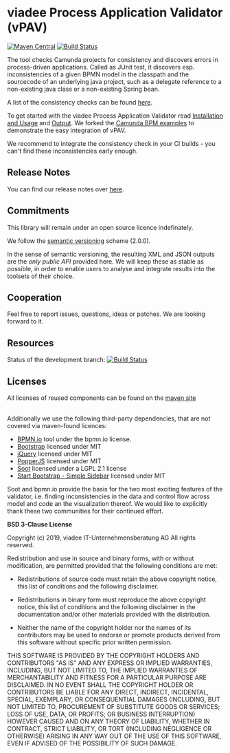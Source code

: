 # viadee Process Application Validator (vPAV)
[![Maven Central](https://maven-badges.herokuapp.com/maven-central/de.viadee/viadeeProcessApplicationValidator/badge.svg)](https://maven-badges.herokuapp.com/maven-central/de.viadee/viadeeProcessApplicationValidator) [![Build Status](https://travis-ci.org/viadee/vPAV.svg?branch=master)](https://travis-ci.org/viadee/vPAV)

The tool checks Camunda projects for consistency and discovers errors in process-driven applications.
Called as JUnit test, it discovers esp. inconsistencies of a given BPMN model in the classpath and the sourcecode of an underlying java project, such as a delegate reference to a non-existing java class or a non-existing Spring bean.

A list of the consistency checks can be found [here](Checker/index.md).

To get started with the viadee Process Application Validator read [Installation and Usage](https://viadee.github.io/vPAV/InstallationUsage.html) and [Output](https://viadee.github.io/vPAV/Output.html).
We forked the [Camunda BPM examples](https://github.com/viadee/camunda-bpm-examples/) to demonstrate the easy integration of vPAV.

We recommend to integrate the consistency check in your CI builds - you can't find these inconsistencies early enough.

## Release Notes
You can find our release notes over [here](https://github.com/viadee/vPAV/blob/development/docs/ReleaseNotes.md).

## Commitments
This library will remain under an open source licence indefinately.

We follow the [semantic versioning](http://semver.org) scheme (2.0.0).

In the sense of semantic versioning, the resulting XML and JSON outputs are the _only public API_ provided here. 
We will keep these as stable as possible, in order to enable users to analyse and integrate results into the toolsets of their choice.

## Cooperation
Feel free to report issues, questions, ideas or patches. We are looking forward to it.

## Resources
Status of the development branch: [![Build Status](https://travis-ci.org/viadee/vPAV.svg?branch=development)](https://travis-ci.org/viadee/vPAV)

## Licenses
All licenses of reused components can be found on the [maven site](http://rawgit.com/viadee/vPAV/master/docs/MavenSite/project-info.html)

</br> Additionally we use the following third-party dependencies, that are not covered via maven-found licences:
- [BPMN.io](https://bpmn.io/license/) tool under the bpmn.io license. 
- [Bootstrap](https://github.com/twbs/bootstrap/blob/v4-dev/LICENSE) licensed under MIT
- [jQuery](https://jquery.org/license/) licensed under MIT
- [PopperJS](https://github.com/FezVrasta/popper.js/blob/master/LICENSE.md) licensed under MIT
- [Soot](https://github.com/Sable/soot) licensed under a LGPL 2.1  license
- [Start Bootstrap - Simple Sidebar](https://github.com/StartBootstrap/startbootstrap-simple-sidebar) licensed under MIT

Soot and bpmn.io provide the basis for the two most exciting features of the validator, i.e. finding inconsistencies in the data and control flow across model and code an the visualization thereof. We would like to explicitly thank these two communities for their continued effort.

**BSD 3-Clause License** <br/>

Copyright (c) 2019, viadee IT-Unternehmensberatung AG
All rights reserved.

Redistribution and use in source and binary forms, with or without
modification, are permitted provided that the following conditions are met:

* Redistributions of source code must retain the above copyright notice, this
  list of conditions and the following disclaimer.

* Redistributions in binary form must reproduce the above copyright notice,
  this list of conditions and the following disclaimer in the documentation
  and/or other materials provided with the distribution.

* Neither the name of the copyright holder nor the names of its
  contributors may be used to endorse or promote products derived from
  this software without specific prior written permission.

THIS SOFTWARE IS PROVIDED BY THE COPYRIGHT HOLDERS AND CONTRIBUTORS "AS IS"
AND ANY EXPRESS OR IMPLIED WARRANTIES, INCLUDING, BUT NOT LIMITED TO, THE
IMPLIED WARRANTIES OF MERCHANTABILITY AND FITNESS FOR A PARTICULAR PURPOSE ARE
DISCLAIMED. IN NO EVENT SHALL THE COPYRIGHT HOLDER OR CONTRIBUTORS BE LIABLE
FOR ANY DIRECT, INDIRECT, INCIDENTAL, SPECIAL, EXEMPLARY, OR CONSEQUENTIAL
DAMAGES (INCLUDING, BUT NOT LIMITED TO, PROCUREMENT OF SUBSTITUTE GOODS OR
SERVICES; LOSS OF USE, DATA, OR PROFITS; OR BUSINESS INTERRUPTION) HOWEVER
CAUSED AND ON ANY THEORY OF LIABILITY, WHETHER IN CONTRACT, STRICT LIABILITY,
OR TORT (INCLUDING NEGLIGENCE OR OTHERWISE) ARISING IN ANY WAY OUT OF THE USE
OF THIS SOFTWARE, EVEN IF ADVISED OF THE POSSIBILITY OF SUCH DAMAGE.
